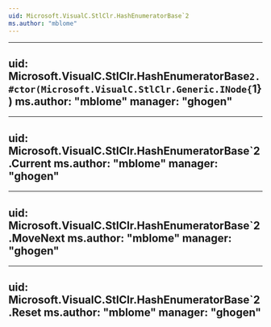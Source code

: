 ```yaml
---
uid: Microsoft.VisualC.StlClr.HashEnumeratorBase`2
ms.author: "mblome"
---
```


---
uid: Microsoft.VisualC.StlClr.HashEnumeratorBase`2.#ctor(Microsoft.VisualC.StlClr.Generic.INode{`1})
ms.author: "mblome"
manager: "ghogen"
---

---
uid: Microsoft.VisualC.StlClr.HashEnumeratorBase`2.Current
ms.author: "mblome"
manager: "ghogen"
---

---
uid: Microsoft.VisualC.StlClr.HashEnumeratorBase`2.MoveNext
ms.author: "mblome"
manager: "ghogen"
---

---
uid: Microsoft.VisualC.StlClr.HashEnumeratorBase`2.Reset
ms.author: "mblome"
manager: "ghogen"
---
